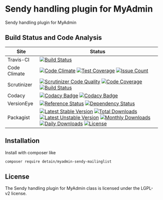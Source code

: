 # Sendy handling plugin for MyAdmin

Sendy handling plugin for MyAdmin

## Build Status and Code Analysis

Site          | Status
--------------|---------------------------
Travis-CI     | [![Build Status](https://travis-ci.org/detain/myadmin-sendy-mailinglist.svg?branch=master)](https://travis-ci.org/detain/myadmin-sendy-mailinglist)
Code Climate  | [![Code Climate](https://codeclimate.com/github/detain/myadmin-sendy-mailinglist/badges/gpa.svg)](https://codeclimate.com/github/detain/myadmin-sendy-mailinglist) [![Test Coverage](https://codeclimate.com/github/detain/myadmin-sendy-mailinglist/badges/coverage.svg)](https://codeclimate.com/github/detain/myadmin-sendy-mailinglist/coverage) [![Issue Count](https://codeclimate.com/github/detain/myadmin-sendy-mailinglist/badges/issue_count.svg)](https://codeclimate.com/github/detain/myadmin-sendy-mailinglist)
Scrutinizer   | [![Scrutinizer Code Quality](https://scrutinizer-ci.com/g/detain/myadmin-sendy-mailinglist/badges/quality-score.png?b=master)](https://scrutinizer-ci.com/g/detain/myadmin-sendy-mailinglist/?branch=master) [![Code Coverage](https://scrutinizer-ci.com/g/detain/myadmin-sendy-mailinglist/badges/coverage.png?b=master)](https://scrutinizer-ci.com/g/detain/myadmin-sendy-mailinglist/?branch=master) [![Build Status](https://scrutinizer-ci.com/g/detain/myadmin-sendy-mailinglist/badges/build.png?b=master)](https://scrutinizer-ci.com/g/detain/myadmin-sendy-mailinglist/build-status/master)
Codacy        | [![Codacy Badge](https://api.codacy.com/project/badge/Grade/226251fc068f4fd5b4b4ef9a40011d06)](https://www.codacy.com/app/detain/myadmin-sendy-mailinglist) [![Codacy Badge](https://api.codacy.com/project/badge/Coverage/25fa74eb74c947bf969602fcfe87e349)](https://www.codacy.com/app/detain/myadmin-sendy-mailinglist?utm_source=github.com&utm_medium=referral&utm_content=detain/myadmin-sendy-mailinglist&utm_campaign=Badge_Coverage)
VersionEye    | [![Reference Status](https://www.versioneye.com/php/detain:myadmin-sendy-mailinglist/reference_badge.svg?style=flat)](https://www.versioneye.com/php/detain:myadmin-sendy-mailinglist/references) [![Dependency Status](https://www.versioneye.com/user/projects/592f7318bafc5500414dfd2a/badge.svg?style=flat-square)](https://www.versioneye.com/user/projects/592f7318bafc5500414dfd2a)
Packagist     | [![Latest Stable Version](https://poser.pugx.org/detain/myadmin-sendy-mailinglist/version)](https://packagist.org/packages/detain/myadmin-sendy-mailinglist) [![Total Downloads](https://poser.pugx.org/detain/myadmin-sendy-mailinglist/downloads)](https://packagist.org/packages/detain/myadmin-sendy-mailinglist) [![Latest Unstable Version](https://poser.pugx.org/detain/myadmin-sendy-mailinglist/v/unstable)](//packagist.org/packages/detain/myadmin-sendy-mailinglist) [![Monthly Downloads](https://poser.pugx.org/detain/myadmin-sendy-mailinglist/d/monthly)](https://packagist.org/packages/detain/myadmin-sendy-mailinglist) [![Daily Downloads](https://poser.pugx.org/detain/myadmin-sendy-mailinglist/d/daily)](https://packagist.org/packages/detain/myadmin-sendy-mailinglist) [![License](https://poser.pugx.org/detain/myadmin-sendy-mailinglist/license)](https://packagist.org/packages/detain/myadmin-sendy-mailinglist)


## Installation

Install with composer like

```sh
composer require detain/myadmin-sendy-mailinglist
```

## License

The Sendy handling plugin for MyAdmin class is licensed under the LGPL-v2 license.

